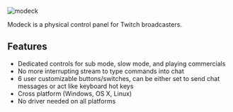 ![modeck](http://i.imgur.com/Fci9REx.jpg)

Modeck is a physical control panel for Twitch broadcasters.

## Features

- Dedicated controls for sub mode, slow mode, and playing commercials
- No more interrupting stream to type commands into chat
- 6 user customizable buttons/switches, can be either set to send chat messages or act like keyboard hot keys
- Cross platform (Windows, OS X, Linux)
- No driver needed on all platforms


